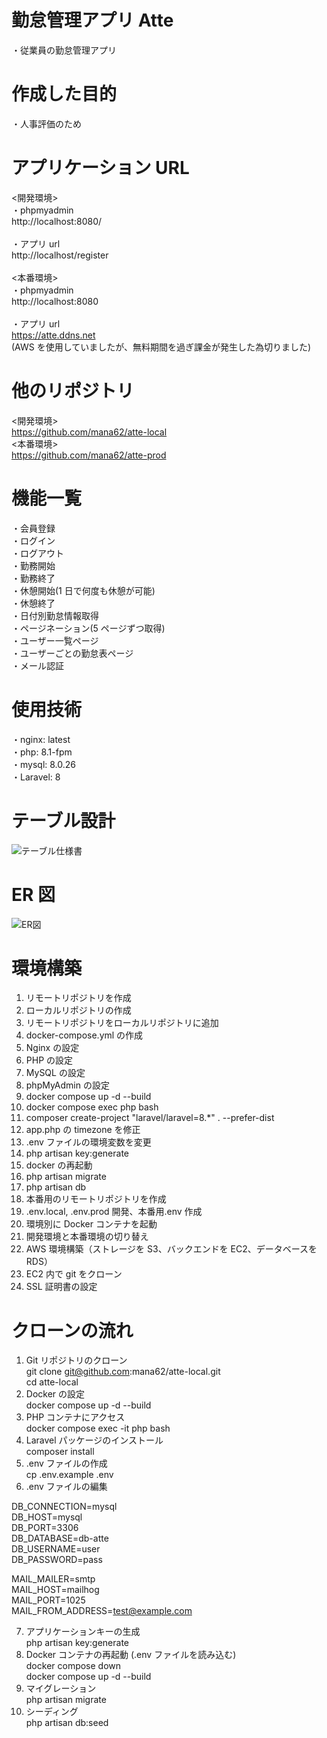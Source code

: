 # 勤怠管理アプリ Atte

・従業員の勤怠管理アプリ<br>

# 作成した目的

・人事評価のため<br>

# アプリケーション URL

<開発環境><br>
・phpmyadmin<br>
http://localhost:8080/<br>
<br>
・アプリ url<br>
http://localhost/register<br>
<br>
<本番環境><br>
・phpmyadmin<br>
http://localhost:8080<br>
<br>
・アプリ url<br>
https://atte.ddns.net<br>
(AWS を使用していましたが、無料期間を過ぎ課金が発生した為切りました)<br>

# 他のリポジトリ

<開発環境><br>
https://github.com/mana62/atte-local
<br>
<本番環境><br>
https://github.com/mana62/atte-prod

# 機能一覧

・会員登録<br>
・ログイン<br>
・ログアウト<br>
・勤務開始<br>
・勤務終了<br>
・休憩開始(1 日で何度も休憩が可能)<br>
・休憩終了<br>
・日付別勤怠情報取得<br>
・ページネーション(5 ページずつ取得)<br>
・ユーザー一覧ページ<br>
・ユーザーごとの勤怠表ページ<br>
・メール認証

# 使用技術

・nginx: latest<br>
・php: 8.1-fpm<br>
・mysql: 8.0.26<br>
・Laravel: 8<br>

# テーブル設計

![テーブル仕様書](https://github.com/user-attachments/assets/dfd993eb-30ba-46c6-bd18-e313cedb91b4)

# ER 図

![ER図 ](https://github.com/user-attachments/assets/8a6d8a73-fca7-46f6-abd1-1a06bcfe09fb)

# 環境構築

1. リモートリポジトリを作成
2. ローカルリポジトリの作成
3. リモートリポジトリをローカルリポジトリに追加
4. docker-compose.yml の作成
5. Nginx の設定
6. PHP の設定
7. MySQL の設定
8. phpMyAdmin の設定
9. docker compose up -d --build
10. docker compose exec php bash
11. composer create-project "laravel/laravel=8.\*" . --prefer-dist
12. app.php の timezone を修正
13. .env ファイルの環境変数を変更
14. php artisan key:generate
15. docker の再起動
16. php artisan migrate
17. php artisan db
18. 本番用のリモートリポジトリを作成
19. .env.local, .env.prod 開発、本番用.env 作成
20. 環境別に Docker コンテナを起動<br>
21. 開発環境と本番環境の切り替え<br>
22. AWS 環境構築（ストレージを S3、バックエンドを EC2、データベースを RDS）<br>
23. EC2 内で git をクローン<br>
24. SSL 証明書の設定<br>

# クローンの流れ

1.  Git リポジトリのクローン<br>
    git clone git@github.com:mana62/atte-local.git<br>
    cd atte-local<br>
2.  Docker の設定<br>
    docker compose up -d --build <br>
3.  PHP コンテナにアクセス<br>
    docker compose exec -it php bash<br>
4.  Laravel パッケージのインストール<br>
    composer install<br>
5.  .env ファイルの作成<br>
    cp .env.example .env<br>
6.  .env ファイルの編集<br>

DB_CONNECTION=mysql<br>
DB_HOST=mysql<br>
DB_PORT=3306<br>
DB_DATABASE=db-atte<br>
DB_USERNAME=user<br>
DB_PASSWORD=pass<br>

MAIL_MAILER=smtp<br>
MAIL_HOST=mailhog<br>
MAIL_PORT=1025<br>
MAIL_FROM_ADDRESS=test@example.com<br>

7. アプリケーションキーの生成<br>
   php artisan key:generate<br>
8. Docker コンテナの再起動 (.env ファイルを読み込む)<br>
   docker compose down<br>
   docker compose up -d --build<br>
9. マイグレーション<br>
   php artisan migrate <br>
10. シーディング<br>
    php artisan db:seed<br>
